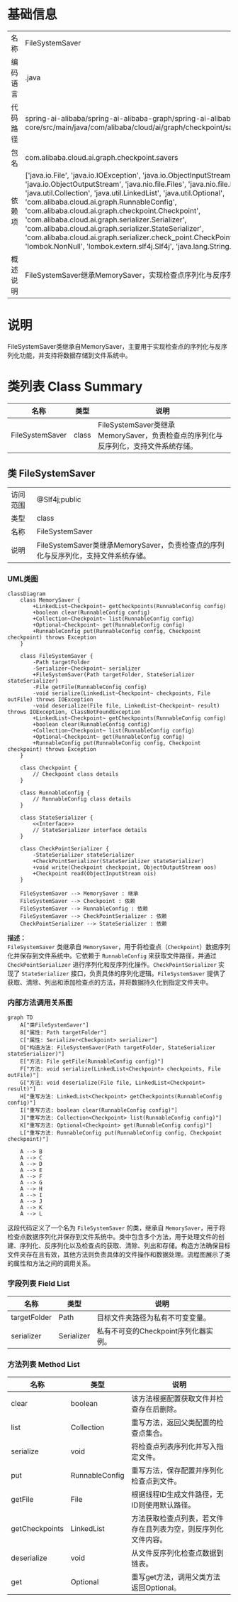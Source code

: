 # 基础信息

|      |      |
|------|------|
| 名称 | FileSystemSaver |
| 编码语言 | .java |
| 代码路径 | spring-ai-alibaba/spring-ai-alibaba-graph/spring-ai-alibaba-graph-core/src/main/java/com/alibaba/cloud/ai/graph/checkpoint/savers/FileSystemSaver.java |
| 包名 | com.alibaba.cloud.ai.graph.checkpoint.savers |
| 依赖项 | ['java.io.File', 'java.io.IOException', 'java.io.ObjectInputStream', 'java.io.ObjectOutputStream', 'java.nio.file.Files', 'java.nio.file.Path', 'java.nio.file.Paths', 'java.util.Collection', 'java.util.LinkedList', 'java.util.Optional', 'com.alibaba.cloud.ai.graph.RunnableConfig', 'com.alibaba.cloud.ai.graph.checkpoint.Checkpoint', 'com.alibaba.cloud.ai.graph.serializer.Serializer', 'com.alibaba.cloud.ai.graph.serializer.StateSerializer', 'com.alibaba.cloud.ai.graph.serializer.check_point.CheckPointSerializer', 'lombok.NonNull', 'lombok.extern.slf4j.Slf4j', 'java.lang.String.format'] |
| 概述说明 | FileSystemSaver继承MemorySaver，实现检查点序列化与反序列化，支持文件系统存储。 |

# 说明

FileSystemSaver类继承自MemorySaver，主要用于实现检查点的序列化与反序列化功能，并支持将数据存储到文件系统中。

# 类列表 Class Summary

| 名称   | 类型  | 说明 |
|-------|------|-------------|
| FileSystemSaver | class | FileSystemSaver类继承MemorySaver，负责检查点的序列化与反序列化，支持文件系统存储。 |



## 类 FileSystemSaver

|      |      |
|------|------|
| 访问范围 | @Slf4j;public |
| 类型 | class |
| 名称 | FileSystemSaver |
| 说明 | FileSystemSaver类继承MemorySaver，负责检查点的序列化与反序列化，支持文件系统存储。 |


### UML类图

```mermaid
classDiagram
    class MemorySaver {
        +LinkedList~Checkpoint~ getCheckpoints(RunnableConfig config)
        +boolean clear(RunnableConfig config)
        +Collection~Checkpoint~ list(RunnableConfig config)
        +Optional~Checkpoint~ get(RunnableConfig config)
        +RunnableConfig put(RunnableConfig config, Checkpoint checkpoint) throws Exception
    }

    class FileSystemSaver {
        -Path targetFolder
        -Serializer~Checkpoint~ serializer
        +FileSystemSaver(Path targetFolder, StateSerializer stateSerializer)
        -File getFile(RunnableConfig config)
        -void serialize(LinkedList~Checkpoint~ checkpoints, File outFile) throws IOException
        -void deserialize(File file, LinkedList~Checkpoint~ result) throws IOException, ClassNotFoundException
        +LinkedList~Checkpoint~ getCheckpoints(RunnableConfig config)
        +boolean clear(RunnableConfig config)
        +Collection~Checkpoint~ list(RunnableConfig config)
        +Optional~Checkpoint~ get(RunnableConfig config)
        +RunnableConfig put(RunnableConfig config, Checkpoint checkpoint) throws Exception
    }

    class Checkpoint {
        // Checkpoint class details
    }

    class RunnableConfig {
        // RunnableConfig class details
    }

    class StateSerializer {
        <<Interface>>
        // StateSerializer interface details
    }

    class CheckPointSerializer {
        -StateSerializer stateSerializer
        +CheckPointSerializer(StateSerializer stateSerializer)
        +void write(Checkpoint checkpoint, ObjectOutputStream oos)
        +Checkpoint read(ObjectInputStream ois)
    }

    FileSystemSaver --> MemorySaver : 继承
    FileSystemSaver --> Checkpoint : 依赖
    FileSystemSaver --> RunnableConfig : 依赖
    FileSystemSaver --> CheckPointSerializer : 依赖
    CheckPointSerializer --> StateSerializer : 依赖
```

**描述：**  
`FileSystemSaver` 类继承自 `MemorySaver`，用于将检查点（`Checkpoint`）数据序列化并保存到文件系统中。它依赖于 `RunnableConfig` 来获取文件路径，并通过 `CheckPointSerializer` 进行序列化和反序列化操作。`CheckPointSerializer` 实现了 `StateSerializer` 接口，负责具体的序列化逻辑。`FileSystemSaver` 提供了获取、清除、列出和添加检查点的方法，并将数据持久化到指定文件夹中。


### 内部方法调用关系图

```mermaid
graph TD
    A["类FileSystemSaver"]
    B["属性: Path targetFolder"]
    C["属性: Serializer<Checkpoint> serializer"]
    D["构造方法: FileSystemSaver(Path targetFolder, StateSerializer stateSerializer)"]
    E["方法: File getFile(RunnableConfig config)"]
    F["方法: void serialize(LinkedList<Checkpoint> checkpoints, File outFile)"]
    G["方法: void deserialize(File file, LinkedList<Checkpoint> result)"]
    H["重写方法: LinkedList<Checkpoint> getCheckpoints(RunnableConfig config)"]
    I["重写方法: boolean clear(RunnableConfig config)"]
    J["重写方法: Collection<Checkpoint> list(RunnableConfig config)"]
    K["重写方法: Optional<Checkpoint> get(RunnableConfig config)"]
    L["重写方法: RunnableConfig put(RunnableConfig config, Checkpoint checkpoint)"]

    A --> B
    A --> C
    A --> D
    A --> E
    A --> F
    A --> G
    A --> H
    A --> I
    A --> J
    A --> K
    A --> L
```

这段代码定义了一个名为 `FileSystemSaver` 的类，继承自 `MemorySaver`，用于将检查点数据序列化并保存到文件系统中。类中包含多个方法，用于处理文件的创建、序列化、反序列化以及检查点的获取、清除、列出和存储。构造方法确保目标文件夹存在且有效，其他方法则负责具体的文件操作和数据处理。流程图展示了类的属性和方法之间的调用关系。

### 字段列表 Field List

| 名称  | 类型  | 说明 |
|-------|-------|------|
| targetFolder | Path | 目标文件夹路径为私有不可变变量。 |
| serializer | Serializer<Checkpoint> | 私有不可变的Checkpoint序列化器实例。 |

### 方法列表 Method List

| 名称  | 类型  | 说明 |
|-------|-------|------|
| clear | boolean | 该方法根据配置获取文件并检查存在后删除。 |
| list | Collection<Checkpoint> | 重写方法，返回父类配置的检查点集合。 |
| serialize | void | 将检查点列表序列化并写入指定文件。 |
| put | RunnableConfig | 重写方法，保存配置并序列化检查点到文件。 |
| getFile | File | 根据线程ID生成文件路径，无ID则使用默认路径。 |
| getCheckpoints | LinkedList<Checkpoint> | 方法获取检查点列表，若文件存在且列表为空，则反序列化文件内容。 |
| deserialize | void | 从文件反序列化检查点数据到链表。 |
| get | Optional<Checkpoint> | 重写get方法，调用父类方法返回Optional<Checkpoint>。 |




